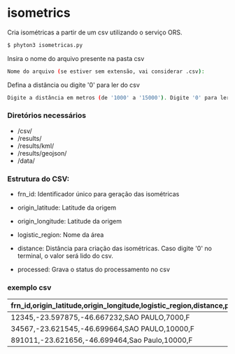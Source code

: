 # isometrics

Cria isométricas a partir de um csv utilizando o serviço ORS.

```sh
$ phyton3 isometricas.py
```

Insira o nome do arquivo presente na pasta csv
```sh
Nome do arquivo (se estiver sem extensão, vai considerar .csv):
```

Defina a distância ou digite '0' para ler do csv
```sh
Digite a distância em metros (de '1000' a '15000'). Digite '0' para ler do arquivo:
```

### Diretórios necessários
- /csv/
- /results/
- /results/kml/
- /results/geojson/
- /data/

### Estrutura do CSV:

- frn_id: 
Identificador único para geração das isométricas

- origin_latitude: 
Latitude da origem

- origin_longitude: 
Latitude da origem

- logistic_region: 
Nome da área

- distance: 
Distância para criação das isométricas. Caso digite '0' no terminal, o valor será lido do csv.

- processed: 
Grava o status do processamento no csv

### exemplo csv

| frn_id,origin_latitude,origin_longitude,logistic_region,distance,processed|
| ------ |
| 12345,-23.597875,-46.667232,SAO PAULO,7000,F |
| 34567,-23.621545,-46.699664,SAO PAULO,10000,F |
| 891011,-23.621656,-46.699464,Sao Paulo,10000,F |

